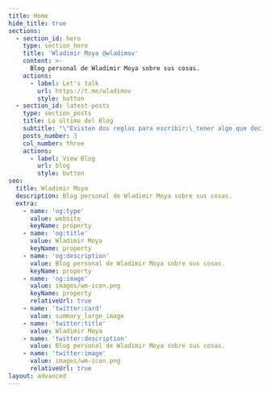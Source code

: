 ```yaml
---
title: Home
hide_title: true
sections:
  - section_id: hero
    type: section_hero
    title: 'Wladimir Moya @wladimov'
    content: >-
      Blog personal de Wladimir Moya sobre sus cosas.
    actions:
      - label: Let's talk
        url: https://t.me/wladimov
        style: button
  - section_id: latest-posts
    type: section_posts
    title: Lo último del Blog
    subtitle: "\"Existen dos reglas para escribir:\_tener algo que decir y decirlo\"."
    posts_number: 3
    col_number: three
    actions:
      - label: View Blog
        url: blog
        style: button
seo:
  title: Wladimir Moya
  description: Blog personal de Wladimir Moya sobre sus cosas.
  extra:
    - name: 'og:type'
      value: website
      keyName: property
    - name: 'og:title'
      value: Wladimir Moya
      keyName: property
    - name: 'og:description'
      value: Blog personal de Wladimir Moya sobre sus cosas.
      keyName: property
    - name: 'og:image'
      value: images/wm-icon.png
      keyName: property
      relativeUrl: true
    - name: 'twitter:card'
      value: summary_large_image
    - name: 'twitter:title'
      value: Wladimir Moya
    - name: 'twitter:description'
      value: Blog personal de Wladimir Moya sobre sus cosas.
    - name: 'twitter:image'
      value: images/wm-icon.png
      relativeUrl: true
layout: advanced
---
```


